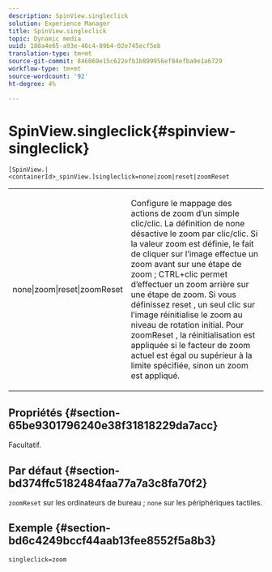 ```yaml
---
description: SpinView.singleclick
solution: Experience Manager
title: SpinView.singleclick
topic: Dynamic media
uuid: 188a4e65-a93e-46c4-89b4-02e745ecf5eb
translation-type: tm+mt
source-git-commit: 846069e15c622efb1b899956ef84efba9e1a6729
workflow-type: tm+mt
source-wordcount: '92'
ht-degree: 4%

---
```



# SpinView.singleclick{#spinview-singleclick}

`[SpinView.|<containerId>_spinView.]singleclick=none|zoom|reset|zoomReset`

<table id="table_0824E332DF1340A2ABC40A3EB428F2D0"> 
 <tbody> 
  <tr> 
   <td colname="col1"> <p> <span class="codeph"> none|zoom|reset|zoomReset  </span> </p> </td> 
   <td colname="col2"> <p> Configure le mappage des actions de zoom d’un simple clic/clic. La définition de <span class="codeph"> none </span> désactive le zoom par clic/clic. Si la valeur <span class="codeph"> zoom </span> est définie, le fait de cliquer sur l’image effectue un zoom avant sur une étape de zoom ; CTRL+clic permet d’effectuer un zoom arrière sur une étape de zoom. Si vous définissez <span class="codeph"> reset </span>, un seul clic sur l’image réinitialise le zoom au niveau de rotation initial. Pour <span class="codeph"> zoomReset </span>, la réinitialisation est appliquée si le facteur de zoom actuel est égal ou supérieur à la limite spécifiée, sinon un zoom est appliqué. </p> </td> 
  </tr> 
 </tbody> 
</table>

## Propriétés {#section-65be9301796240e38f31818229da7acc}

Facultatif.

## Par défaut {#section-bd374ffc5182484faa77a7a3c8fa70f2}

`zoomReset` sur les ordinateurs de bureau ;  `none` sur les périphériques tactiles.

## Exemple {#section-bd6c4249bccf44aab13fee8552f5a8b3}

`singleclick=zoom`
